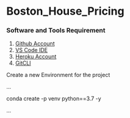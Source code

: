 # Boston_House_Pricing

### Software and Tools Requirement
1. [Github Account](https://github.com)
2. [VS Code IDE](https://code.visualstudio.com)
3. [Heroku Account](https://heroku.com)
4. [GitCLI](https://git-scm.com/book/en/v2/)

Create a new Environment for the project

...

conda create -p venv python==3.7 -y

...
